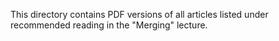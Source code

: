 This directory contains PDF versions of all articles listed under recommended reading in the "Merging" lecture.
